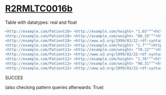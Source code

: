 
# [R2RMLTC0016b](https://www.w3.org/TR/rdb2rdf-test-cases/#R2RMLTC0016b)
Table with datatypes: real and float

```diff
<http://example.com/Patient10> <http://example.com/height> "1.65"^^<http://www.w3.org/2001/XMLSchema#double> .
<http://example.com/Patient10> <http://example.com/weight> "80.25"^^<http://www.w3.org/2001/XMLSchema#double> .
<http://example.com/Patient10> <http://www.w3.org/1999/02/22-rdf-syntax-ns#type> <http://xmlns.com/foaf/0.1/Person> .
<http://example.com/Patient11> <http://example.com/height> "1.7"^^<http://www.w3.org/2001/XMLSchema#double> .
<http://example.com/Patient11> <http://example.com/weight> "70.22"^^<http://www.w3.org/2001/XMLSchema#double> .
<http://example.com/Patient11> <http://www.w3.org/1999/02/22-rdf-syntax-ns#type> <http://xmlns.com/foaf/0.1/Person> .
<http://example.com/Patient12> <http://example.com/height> "1.76"^^<http://www.w3.org/2001/XMLSchema#double> .
<http://example.com/Patient12> <http://example.com/weight> "90.31"^^<http://www.w3.org/2001/XMLSchema#double> .
<http://example.com/Patient12> <http://www.w3.org/1999/02/22-rdf-syntax-ns#type> <http://xmlns.com/foaf/0.1/Person> .
```

SUCCES

(also checking pattern queries afterwards: True)
